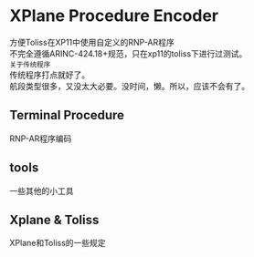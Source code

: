 # XPlane Procedure Encoder
方便Toliss在XP11中使用自定义的RNP-AR程序\
不完全遵循ARINC-424.18+规范，只在xp11的toliss下进行过测试。\
``关于传统程序``\
传统程序打点就好了。\
航段类型很多，又没太大必要。没时间，懒。所以，应该不会有了。
## Terminal Procedure
RNP-AR程序编码
## tools
一些其他的小工具
## Xplane & Toliss
XPlane和Toliss的一些规定

